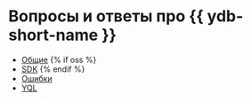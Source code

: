 # Вопросы и ответы про {{ ydb-short-name }}

* [Общие](../common.md)
{% if oss %}
* [SDK](../sdk.md)
{% endif %}
* [Ошибки](../errors.md)
* [YQL](../yql.md)
